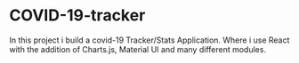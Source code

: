 # COVID-19-tracker
In this project i build a covid-19 Tracker/Stats Application. Where i use React with the addition of Charts.js, Material UI and many different modules.
